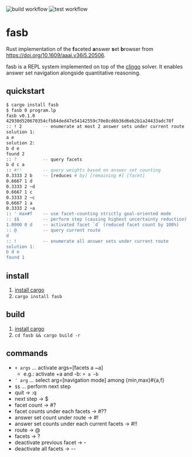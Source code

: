 ![build workflow](https://github.com/drwadu/fasb/actions/workflows/build.yml/badge.svg)
![test workflow](https://github.com/drwadu/fasb/actions/workflows/test.yml/badge.svg)
# fasb
Rust implementation of the **f**aceted **a**nswer **s**et **b**rowser from https://doi.org/10.1609/aaai.v36i5.20506.

fasb is a REPL system implemented on top of the [clingo](https://github.com/potassco/clingo) solver. It enables answer set navigation alongside quantitative reasoning.

## quickstart
```bash
$ cargo install fasb
$ fasb 0 program.lp
fasb v0.1.0
42930d520670354cfb84ded47e54142559c70e8cd6b36d6eb2b1a24433adc78f
:: ! 2        -- enumerate at most 2 answer sets under current route 
solution 1:
a e
solution 2:
b d e
found 2
:: ?          -- query facets
b d c a
:: #!!        -- query weights based on answer set counting
0.3333 2 b    -- [reduces # by] [remaining #] [facet]
0.6667 1 d
0.3333 2 ~d
0.6667 1 c
0.3333 2 ~c
0.6667 1 a
0.3333 2 ~a
:: ' max#f    -- use facet-counting strictly goal-oriented mode 
:: $$         -- perform step (causing highest uncertainty reduction)
1.0000 0 d    -- activated facet `d` (reduced facet count by 100%)
:: @          -- query current route
d
:: !          -- enumerate all answer sets under current route
solution 1:
b d e
found 1
```

## install
1. [install cargo](https://doc.rust-lang.org/cargo/getting-started/installation.html) 
2. `cargo install fasb`
## build
1. [install cargo](https://doc.rust-lang.org/cargo/getting-started/installation.html) 
2. `cd fasb && cargo build -r`

## commands
* `+ args` ... activate args=[facets a ~a]         
   * e.g.: activate +a and -b: `+ a ~b`         
* `' arg` ... select arg=[navigation mode] among {min,max}#{a,f}                     
* `$$` ... perform next step                          
* quit                                          ->  :q
* next step                                     ->  $
* facet count                                   ->  #?
* facet counts under each facets                ->  #??
* answer set count under route                  ->  #!
* answer set counts under each current facets   ->  #!!
* route                                         ->  @
* facets                                        ->  ?
* deactivate previous facet                     ->  -
* deactivate all facets                         ->  --
